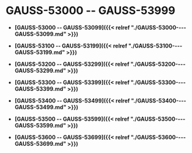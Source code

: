 # GAUSS-53000 -- GAUSS-53999<a name="ZH-CN_TOPIC_0302073461"></a>

-   **[GAUSS-53000 -- GAUSS-53099]({{< relref "./GAUSS-53000----GAUSS-53099.md" >}})**

-   **[GAUSS-53100 -- GAUSS-53199]({{< relref "./GAUSS-53100----GAUSS-53199.md" >}})**

-   **[GAUSS-53200 -- GAUSS-53299]({{< relref "./GAUSS-53200----GAUSS-53299.md" >}})**

-   **[GAUSS-53300 -- GAUSS-53399]({{< relref "./GAUSS-53300----GAUSS-53399.md" >}})**

-   **[GAUSS-53400 -- GAUSS-53499]({{< relref "./GAUSS-53400----GAUSS-53499.md" >}})**

-   **[GAUSS-53500 -- GAUSS-53599]({{< relref "./GAUSS-53500----GAUSS-53599.md" >}})**

-   **[GAUSS-53600 -- GAUSS-53699]({{< relref "./GAUSS-53600----GAUSS-53699.md" >}})**
